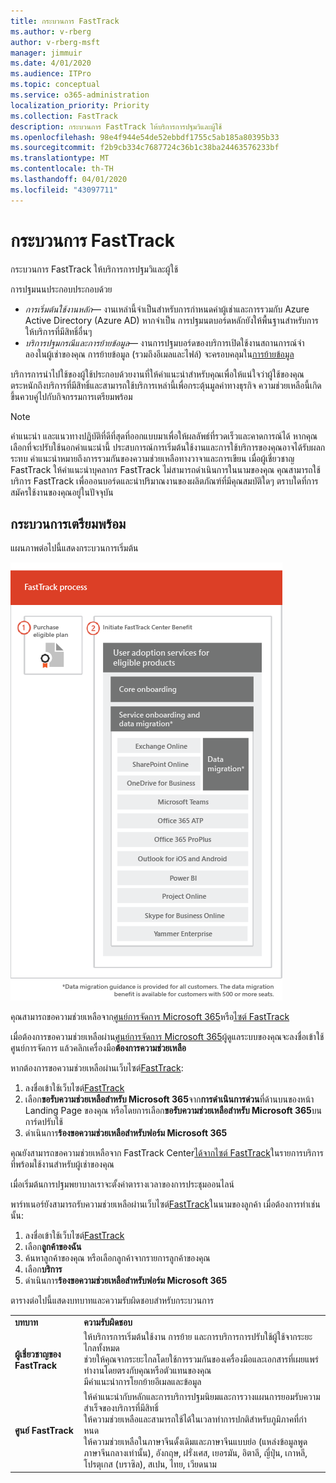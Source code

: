 ```yaml
---
title: กระบวนการ FastTrack
ms.author: v-rberg
author: v-rberg-msft
manager: jimmuir
ms.date: 4/01/2020
ms.audience: ITPro
ms.topic: conceptual
ms.service: o365-administration
localization_priority: Priority
ms.collection: FastTrack
description: กระบวนการ FastTrack ให้บริการการปฐมวิและผู้ใช้
ms.openlocfilehash: 98e4f944e54de52ebbdf1755c5ab185a80395b33
ms.sourcegitcommit: f2b9cb334c7687724c36b1c38ba24463576233bf
ms.translationtype: MT
ms.contentlocale: th-TH
ms.lasthandoff: 04/01/2020
ms.locfileid: "43097711"
---
```

# <a name="the-fasttrack-process"></a>กระบวนการ FastTrack

กระบวนการ FastTrack ให้บริการการปฐมวิและผู้ใช้ 
  
การปฐมนนประกอบประกอบด้วย
  
- *การเริ่มต้นใช้งานหลัก*— งานเหล่านี้จําเป็นสําหรับการกําหนดค่าผู้เช่าและการรวมกับ Azure Active Directory (Azure AD) หากจําเป็น การปฐมนตบอร์ดหลักยังให้พื้นฐานสําหรับการให้บริการที่มีสิทธิ์อื่นๆ 
- *บริการปฐมกรณีและการย้ายข้อมูล*— งานการปฐมบอร์ดของบริการเปิดใช้งานสถานการณ์จําลองในผู้เช่าของคุณ การย้ายข้อมูล (รวมถึงอีเมลและไฟล์) จะครอบคลุมใน[การย้ายข้อมูล](O365-data-migration.md) 
    
บริการการนําไปใช้ของผู้ใช้ประกอบด้วยงานที่ให้คําแนะนําสําหรับคุณเพื่อให้แน่ใจว่าผู้ใช้ของคุณตระหนักถึงบริการที่มีสิทธิ์และสามารถใช้บริการเหล่านี้เพื่อกระตุ้นมูลค่าทางธุรกิจ ความช่วยเหลือนี้เกิดขึ้นควบคู่ไปกับกิจกรรมการเตรียมพร้อม
  
> [!NOTE]
> คําแนะนํา และแนวทางปฏิบัติที่ดีที่สุดที่ออกแบบมาเพื่อให้ผลลัพธ์ที่รวดเร็วและคาดการณ์ได้ หากคุณเลือกที่จะปรับใช้นอกคําแนะนํานี้ ประสบการณ์การเริ่มต้นใช้งานและการใช้บริการของคุณอาจได้รับผลกระทบ คําแนะนําหมายถึงการรวมกันของความช่วยเหลือทางวาจาและการเขียน เมื่อผู้เชี่ยวชาญ FastTrack ให้คําแนะนําบุคลากร FastTrack ไม่สามารถดําเนินการในนามของคุณ คุณสามารถใช้บริการ FastTrack เพื่อออนบอร์ดและนําปริมาณงานของผลิตภัณฑ์ที่มีคุณสมบัติใดๆ ตราบใดที่การสมัครใช้งานของคุณอยู่ในปัจจุบัน 
  
## <a name="the-onboarding-process"></a>กระบวนการเตรียมพร้อม

แผนภาพต่อไปนี้แสดงกระบวนการเริ่มต้น
  
![เส้นเวลาสําหรับการใช้ประโยชน์ในการปฐมภาพ](media/O365-Onboarding-Timeline.png)
  
คุณสามารถขอความช่วยเหลือจาก[ศูนย์การจัดการ Microsoft 365](https://go.microsoft.com/fwlink/?linkid=2032704)หรือ[ไซต์ FastTrack](https://go.microsoft.com/fwlink/?linkid=780698) 

เมื่อต้องการขอความช่วยเหลือผ่าน[ศูนย์การจัดการ Microsoft 365](https://go.microsoft.com/fwlink/?linkid=2032704)ผู้ดูแลระบบของคุณจะลงชื่อเข้าใช้ศูนย์การจัดการ แล้วคลิกเครื่องมือ**ต้องการความช่วยเหลือ** 

หากต้องการขอความช่วยเหลือผ่านเว็บไซต์[FastTrack](https://go.microsoft.com/fwlink/?linkid=780698): 
1.    ลงชื่อเข้าใช้เว็บไซต์[FastTrack](https://go.microsoft.com/fwlink/?linkid=780698) 
2.    เลือก**ขอรับความช่วยเหลือสําหรับ Microsoft 365**จาก**การดําเนินการด่วน**ที่ด้านบนของหน้า Landing Page ของคุณ หรือโดยการเลือก**ขอรับความช่วยเหลือสําหรับ Microsoft 365**บนการ์ดปรับใช้
3.    ดําเนินการ**ร้องขอความช่วยเหลือสําหรับฟอร์ม Microsoft 365** 
  
 คุณยังสามารถขอความช่วยเหลือจาก FastTrack Center[ได้จากไซต์ FastTrack](https://go.microsoft.com/fwlink/?linkid=780698)ในรายการบริการที่พร้อมใช้งานสําหรับผู้เช่าของคุณ 
    
 เมื่อเริ่มต้นการปฐมพยาบาลเราจะตั้งค่าตารางเวลาของการประชุมออนไลน์
    
พาร์ทเนอร์ยังสามารถรับความช่วยเหลือผ่านเว็บไซต์[FastTrack](https://go.microsoft.com/fwlink/?linkid=780698)ในนามของลูกค้า เมื่อต้องการทําเช่นนั้น:
1.    ลงชื่อเข้าใช้เว็บไซต์[FastTrack](https://go.microsoft.com/fwlink/?linkid=780698) 
2.    เลือก**ลูกค้าของฉัน**
3.    ค้นหาลูกค้าของคุณ หรือเลือกลูกค้าจากรายการลูกค้าของคุณ
4.    เลือก**บริการ**
5.    ดําเนินการ**ร้องขอความช่วยเหลือสําหรับฟอร์ม Microsoft 365** 

ตารางต่อไปนี้แสดงบทบาทและความรับผิดชอบสําหรับกระบวนการ
    
|||
|:-----|:-----|
|**บทบาท** <br/> |**ความรับผิดชอบ** <br/> |
|**ผู้เชี่ยวชาญของ FastTrack** <br/> |ให้บริการการเริ่มต้นใช้งาน การย้าย และการบริการการปรับใช้ผู้ใช้จากระยะไกลทั้งหมด  <br/> ช่วยให้คุณจากระยะไกลโดยใช้การรวมกันของเครื่องมือและเอกสารที่เผยแพร่ <br/> ทํางานโดยตรงกับคุณหรือตัวแทนของคุณ <br/> มีคําแนะนําการโยกย้ายอีเมลและข้อมูล|
|**ศูนย์ FastTrack**  <br/> |ให้คําแนะนํากับหลักและการบริการปฐมนิยมและการวางแผนการยอมรับความสําเร็จของบริการที่มีสิทธิ์  <br/> ให้ความช่วยเหลือและสามารถใช้ได้ในเวลาทําการปกติสําหรับภูมิภาคที่กําหนด <br/> ให้ความช่วยเหลือในภาษาจีนดั้งเดิมและภาษาจีนแบบย่อ (แหล่งข้อมูลพูดภาษาจีนกลางเท่านั้น), อังกฤษ, ฝรั่งเศส, เยอรมัน, อิตาลี, ญี่ปุ่น, เกาหลี, โปรตุเกส (บราซิล), สเปน, ไทย, เวียดนาม|
